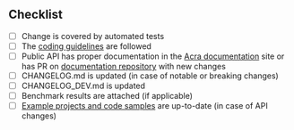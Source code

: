 <!-- Describe your changes here -->

## Checklist

- [ ] Change is covered by automated tests
- [ ] The [coding guidelines] are followed
- [ ] Public API has proper documentation in the [Acra documentation] site or has PR on [documentation repository] 
  with new changes
- [ ] CHANGELOG.md is updated (in case of notable or breaking changes)
- [ ] CHANGELOG_DEV.md is updated
- [ ] Benchmark results are attached (if applicable)
- [ ] [Example projects and code samples] are up-to-date (in case of API changes) 

[coding guidelines]: https://golang.org/doc/effective_go
[Example projects and code samples]: https://github.com/cossacklabs/acra-engineering-demo
[Acra documentation]: https://docs.cossacklabs.com/
[documentation repository]: https://github.com/cossacklabs/product-docs